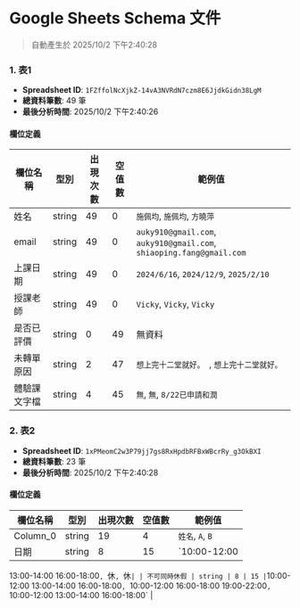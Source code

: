 # Google Sheets Schema 文件

> 自動產生於 2025/10/2 下午2:40:28

### 1. 表1

- **Spreadsheet ID**: `1FZffolNcXjkZ-14vA3NVRdN7czm8E6JjdkGidn38LgM`
- **總資料筆數**: 49 筆
- **最後分析時間**: 2025/10/2 下午2:40:26

#### 欄位定義

| 欄位名稱 | 型別 | 出現次數 | 空值數 | 範例值 |
|---------|------|---------|--------|---------|
| 姓名 | string | 49 | 0 | `施佩均`, `施佩均`, `方曉萍` |
| email | string | 49 | 0 | `auky910@gmail.com`, `auky910@gmail.com`, `shiaoping.fang@gmail.com` |
| 上課日期 | string | 49 | 0 | `2024/6/16`, `2024/12/9`, `2025/2/10` |
| 授課老師 | string | 49 | 0 | `Vicky`, `Vicky`, `Vicky` |
| 是否已評價 | string | 0 | 49 | 無資料 |
| 未轉單原因 | string | 2 | 47 | `想上完十二堂就好。 `, `想上完十二堂就好。 ` |
| 體驗課文字檔 | string | 4 | 45 | `無`, `無`, `8/22已申請和潤` |

### 2. 表2

- **Spreadsheet ID**: `1xPMeomC2w3P79jj7gs8RxHpdbRFBxWBcrRy_g3OkBXI`
- **總資料筆數**: 23 筆
- **最後分析時間**: 2025/10/2 下午2:40:28

#### 欄位定義

| 欄位名稱 | 型別 | 出現次數 | 空值數 | 範例值 |
|---------|------|---------|--------|---------|
| Column_0 | string | 19 | 4 | `姓名`, `A`, `B` |
| 日期 | string | 8 | 15 | `10:00-12:00
13:00-14:00
16:00-18:00`, `休`, `休` |
| 不可同時休假 | string | 8 | 15 | `10:00-12:00
13:00-14:00
16:00-18:00`, `10:00-12:00
16:00-18:00
19:00-22:00`, `10:00-12:00
13:00-14:00
16:00-18:00` |


